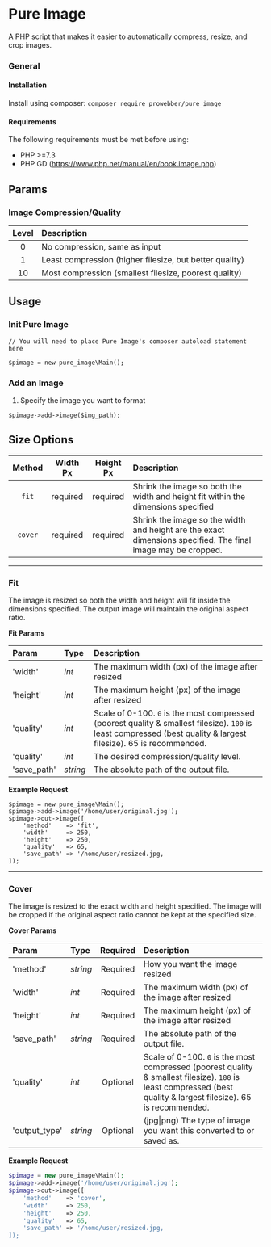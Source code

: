# Pure Image

A PHP script that makes it easier to automatically compress, resize, and crop images.

### General

#### Installation
Install using composer: `composer require prowebber/pure_image`

#### Requirements
The following requirements must be met before using:

* PHP >=7.3
* PHP GD (https://www.php.net/manual/en/book.image.php)


## Params

### Image Compression/Quality

| Level | Description                                             |
|:-----:|:--------------------------------------------------------|
|   0   | No compression, same as input                           |
|   1   | Least compression (higher filesize, but better quality) |
|  10   | Most compression (smallest filesize, poorest quality)   |

## Usage

### Init Pure Image
```
// You will need to place Pure Image's composer autoload statement here

$pimage = new pure_image\Main();
```


### Add an Image
1. Specify the image you want to format

```
$pimage->add->image($img_path);
```


## Size Options

| Method  | Width Px | Height Px | Description                                                                                                  |
|:-------:|:--------:|:---------:|:-------------------------------------------------------------------------------------------------------------|
|  `fit`  | required | required  | Shrink the image so both the width and height fit within the dimensions specified                            |
| `cover` | required | required  | Shrink the image so the width and height are the exact dimensions specified. The final image may be cropped. |

---
### Fit
The image is resized so both the width and height will fit inside the dimensions specified.  The output image will maintain
the original aspect ratio.

**Fit Params**

| Param       | Type     | Description                                                                                                                                                         |
|:------------|:---------|:--------------------------------------------------------------------------------------------------------------------------------------------------------------------|
| 'width'     | _int_    | The maximum width (px) of the image after resized                                                                                                                   |
| 'height'    | _int_    | The maximum height (px) of the image after resized                                                                                                                  |
| 'quality'   | _int_    | Scale of 0-100. `0` is the most compressed (poorest quality & smallest filesize).  `100` is least compressed (best quality & largest filesize).  65 is recommended. |
| 'quality'   | _int_    | The desired compression/quality level.                                                                                                                              |
| 'save_path' | _string_ | The absolute path of the output file.                                                                                                                               |

**Example Request**
```
$pimage = new pure_image\Main();
$pimage->add->image('/home/user/original.jpg');
$pimage->out->image([
	'method'    => 'fit',
	'width'     => 250,
	'height'    => 250,
	'quality'   => 65,
	'save_path' => '/home/user/resized.jpg,
]);
```

---
### Cover
The image is resized to the exact width and height specified.  The image will be cropped if the
original aspect ratio cannot be kept at the specified size.

**Cover Params**

| Param         | Type     | Required | Description                                                                                                                                                         |
|:--------------|:---------|:--------:|:--------------------------------------------------------------------------------------------------------------------------------------------------------------------|
| 'method'      | _string_ | Required | How you want the image resized                                                                                                                                      |
| 'width'       | _int_    | Required | The maximum width (px) of the image after resized                                                                                                                   |
| 'height'      | _int_    | Required | The maximum height (px) of the image after resized                                                                                                                  |
| 'save_path'   | _string_ | Required | The absolute path of the output file.                                                                                                                               |
| 'quality'     | _int_    | Optional | Scale of 0-100. `0` is the most compressed (poorest quality & smallest filesize).  `100` is least compressed (best quality & largest filesize).  65 is recommended. |
| 'output_type' | _string_ | Optional | (jpg\|png) The type of image you want this converted to or saved as.                                                                                                |

**Example Request**
```php
$pimage = new pure_image\Main();
$pimage->add->image('/home/user/original.jpg');
$pimage->out->image([
	'method'    => 'cover',
	'width'     => 250,
	'height'    => 250,
	'quality'   => 65,
	'save_path' => '/home/user/resized.jpg,
]);
```